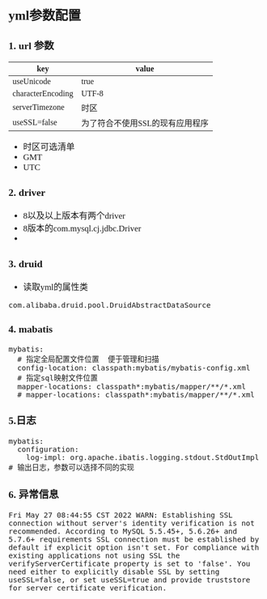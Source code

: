 <span  style="font-family: Simsun,serif; font-size: 17px; ">

## yml参数配置



### 1. url 参数

key | value
---|---
useUnicode | true
characterEncoding | UTF-8
serverTimezone | 时区
useSSL=false | 为了符合不使用SSL的现有应用程序

- 时区可选清单
- GMT
- UTC


### 2. driver

- 8以及以上版本有两个driver
- 8版本的com.mysql.cj.jdbc.Driver
- 

### 3. druid

- 读取yml的属性类
~~~
com.alibaba.druid.pool.DruidAbstractDataSource

~~~

### 4. mabatis

~~~
mybatis:
  # 指定全局配置文件位置  便于管理和扫描
  config-location: classpath:mybatis/mybatis-config.xml
  # 指定sql映射文件位置
  mapper-locations: classpath*:mybatis/mapper/**/*.xml
  # mapper-locations: classpath*:mybatis/mapper/**/*.xml
~~~

### 5.日志

~~~
mybatis:
  configuration:
    log-impl: org.apache.ibatis.logging.stdout.StdOutImpl # 输出日志，参数可以选择不同的实现
~~~

### 6. 异常信息

~~~
Fri May 27 08:44:55 CST 2022 WARN: Establishing SSL connection without server's identity verification is not recommended. According to MySQL 5.5.45+, 5.6.26+ and 5.7.6+ requirements SSL connection must be established by default if explicit option isn't set. For compliance with existing applications not using SSL the verifyServerCertificate property is set to 'false'. You need either to explicitly disable SSL by setting useSSL=false, or set useSSL=true and provide truststore for server certificate verification.
~~~

</span>